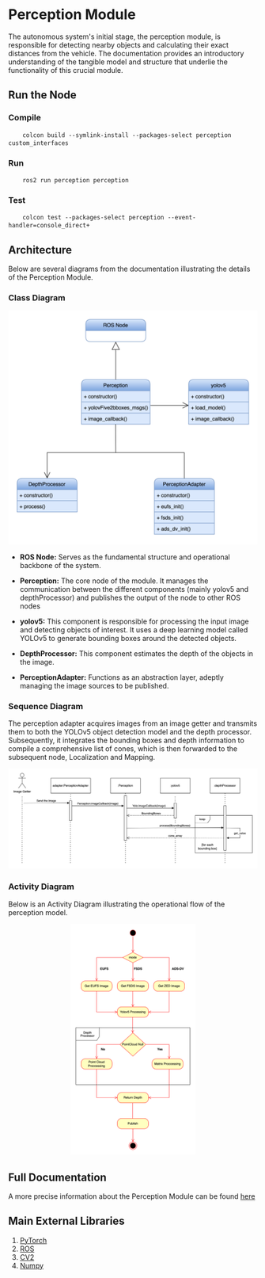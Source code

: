 # Perception Module

The autonomous system's initial stage, the perception module, is responsible for detecting nearby objects and calculating their exact distances from the vehicle. The documentation provides an introductory understanding of the tangible model and structure that underlie the functionality of this crucial module.

## Run the Node

### Compile

```SHELL
	colcon build --symlink-install --packages-select perception custom_interfaces
```

### Run

```SHELL
	ros2 run perception perception
```

### Test

```SHELL
    colcon test --packages-select perception --event-handler=console_direct+
```

## Architecture

Below are several diagrams from the documentation illustrating the details of the Perception Module.

### Class Diagram

<p align="center">
  <img src="../../docs/assets/Perception/ClassDiagram.png" />
</p>

* **ROS Node:** Serves as the fundamental structure and operational backbone of the system.

* **Perception:** The core node of the module. It manages the communication between the different components (mainly yolov5 and depthProcessor) and publishes the output of the node to other ROS nodes

* **yolov5:** This component is responsible for processing the input image and detecting objects of interest. It uses a deep learning model called YOLOv5 to generate bounding boxes around the detected objects.

* **DepthProcessor:** This component estimates the depth of the objects in the image.

* **PerceptionAdapter:** Functions as an abstraction layer, adeptly managing the image sources to be published.

### Sequence Diagram

The perception adapter acquires images from an image getter and transmits them to both the YOLOv5 object detection model and the depth processor. Subsequently, it integrates the bounding boxes and depth information to compile a comprehensive list of cones, which is then forwarded to the subsequent node, Localization and Mapping.

<p aligh="center">
  <img src="../../docs/assets/Perception/SequenceDiagram.png">
</p>

### Activity Diagram

Below is an Activity Diagram illustrating the operational flow of the perception model.

<p align="center">
  <img src="../../docs/assets/Perception/ActivityDiagram.png" style="width: 50%; height: auto;">
</p>

## Full Documentation

A more precise information about the Perception Module can be found [here](https://www.overleaf.com/read/ryspphvyxmny)



## Main External Libraries

1. [PyTorch](https://pytorch.org/tutorials/)
2. [ROS](https://docs.ros.org/en/foxy/index.html)
3. [CV2](https://docs.opencv.org/4.x/d6/d00/tutorial_py_root.html)
4. [Numpy](https://numpy.org/doc/stable/)
